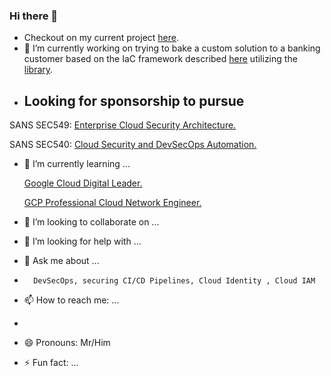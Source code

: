 ### Hi there 👋

- Checkout on my current project [here](https://www.youtube.com/watch?v=070B392Qvw8).
- 🔭 I’m currently working on trying to bake a custom solution to a banking customer based on the IaC framework described [here](https://cloud.google.com/recommender/docs/tutorial-iac) utilizing the [library](https://cloud.google.com/asset-inventory/docs/libraries).
- ## Looking for sponsorship to pursue 

SANS SEC549: [Enterprise Cloud Security Architecture.](https://www.sans.org/cyber-security-courses/enterprise-cloud-security-architecture/)

SANS SEC540: [Cloud Security and DevSecOps Automation.](https://www.sans.org/cyber-security-courses/enterprise-cloud-security-architecture/)


- 🌱 I’m currently learning ...

     [Google Cloud Digital Leader.](https://partner.cloudskillsboost.google/course_sessions/1361225/documents/319734/)

     [GCP Professional Cloud Network Engineer.](https://partner.cloudskillsboost.google/course_sessions/1587448/documents/330341/)
- 👯 I’m looking to collaborate on ...
- 🤔 I’m looking for help with ...
- 💬 Ask me about ...
-       DevSecOps, securing CI/CD Pipelines, Cloud Identity , Cloud IAM
- 📫 How to reach me: ...
-   
- 😄 Pronouns: Mr/Him
- ⚡ Fun fact: ...

